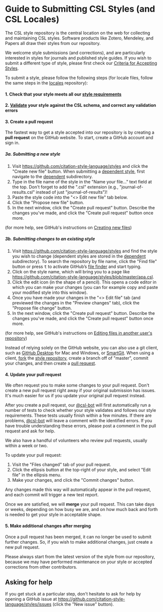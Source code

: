 # Guide to Submitting CSL Styles (and CSL Locales)

The CSL style repository is the central location on the web for collecting and maintaining CSL styles.
Software products like Zotero, Mendeley, and Papers all draw their styles from our repository.

We welcome style submissions (and corrections), and are particularly interested in styles for journals and published style guides.
If you wish to submit a different type of style, please first check our [Criteria for Accepting Styles](https://github.com/citation-style-language/styles/wiki/Criteria-for-Accepting-Styles).

To submit a style, please follow the following steps (for locale files, follow the same steps in the  [locales](https://github.com/citation-style-language/locales) repository):

#### 1. Check that your style meets all our [style requirements](https://github.com/citation-style-language/styles/wiki/Style-Requirements)

#### 2. [Validate](https://validator.citationstyles.org/) your style against the CSL schema, and correct any validation errors

#### 3. Create a pull request

The fastest way to get a style accepted into our repository is by creating a **pull request** on the GitHub website.
To start, create a GitHub account and sign in.

##### 3a. Submitting a new style

1. Visit https://github.com/citation-style-language/styles and click the "Create new file" button.
   When submitting a [dependent style](https://github.com/citation-style-language/styles/wiki/Requesting-Styles#dependent-styles), first navigate to the [dependent](https://github.com/citation-style-language/styles/tree/master/dependent) subdirectory.
2. Type in the file name of the style in the "Name your file..." text field at the top.
   Don't forget to add the ".csl" extension (e.g., "journal-of-results.csl" instead of just "journal-of-results")!
3. Paste the style code into the "<> Edit new file" tab below.
4. Click the "Propose new file" button.
5. In the next window, click the "Create pull request" button.
   Describe the changes you've made, and click the "Create pull request" button once more.

(for more help, see GitHub's instructions on [Creating new files](https://help.github.com/articles/creating-new-files))

##### 3b. Submitting changes to an existing style

1. Visit https://github.com/citation-style-language/styles and find the style you wish to change (dependent styles are stored in the [dependent](https://github.com/citation-style-language/styles/tree/master/dependent) subdirectory).
   To search the repository by file name, click the "Find file" button or press <kbd>t</kbd> to activate GitHub’s [file finder](https://help.github.com/en/github/searching-for-information-on-github/finding-files-on-github) and start typing.
2. Click on the style name, which will bring you to a page like https://github.com/citation-style-language/styles/blob/master/apa.csl.
3. Click the edit icon (in the shape of a pencil).
   This opens a code editor in which you can make your changes (you can for example copy and paste your modified style into this window).
4. Once you have made your changes in the "<> Edit file" tab (and previewed the changes in the "Preview changes" tab), click the "Propose file change" button.
5. In the next window, click the "Create pull request" button.
   Describe the changes you've made, and click the "Create pull request" button once more.

(for more help, see GitHub's instructions on [Editing files in another user's repository](https://help.github.com/articles/editing-files-in-another-user-s-repository))

Instead of relying solely on the GitHub website, you can also use a git client, such as [GitHub Desktop](https://desktop.github.com/) for Mac and Windows, or [SmartGit](http://www.syntevo.com/smartgit/).
When using a client, [fork](https://help.github.com/articles/fork-a-repo/) the [style repository](https://github.com/citation-style-language/styles), create a branch off of "master", commit your changes, and then create a [pull request](https://help.github.com/articles/using-pull-requests/).

#### 4. Update your pull request

We often request you to make some changes to your pull request.
Don't create a new pull request right away if your original submission has issues.
It's much easier for us if you update your original pull request instead.

After you create a pull request, our [@csl-bot](https://github.com/csl-bot) will first automatically run a number of tests to check whether your style validates and follows our style requirements.
These tests usually finish within a few minutes.
If there are problems, [@csl-bot](https://github.com/csl-bot) will leave a comment with the identified errors.
If you have trouble understanding these errors, please post a comment in the pull request and ask for help.

We also have a handful of volunteers who review pull requests, usually within a week or two.

To update your pull request:

1. Visit the "Files changed" tab of your pull request.
2. Click the ellipsis button at the top-right of your style, and select "Edit file" in the ellipsis menu.
3. Make your changes, and click the "Commit changes" button.

Any changes made this way will automatically appear in the pull request, and each commit will trigger a new test report.

Once we are satisfied, we will **merge** your pull request.
This can take days or weeks, depending on how busy we are, and on how much back and forth is needed to get your style in acceptable shape.

#### 5. Make additional changes after merging

Once a pull request has been merged, it can no longer be used to submit further changes.
So, if you wish to make additional changes, just create a new pull request.

Please always start from the latest version of the style from our repository, because we may have performed maintenance on your style or accepted corrections from other contributors.

## Asking for help

If you get stuck at a particular step, don't hesitate to ask for help by opening a GitHub issue at https://github.com/citation-style-language/styles/issues (click the "New issue" button).
